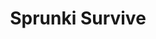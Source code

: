 ---
slug: sprunki-survive
title: Sprunki Survive
description: "Sprunki Survive is an exciting online game. Play for free directly in your browser!"
icon: /images/popular_mods/Sprunki Survive.png
url: https://wowtbc.net/sprunkin/sprunki-survive/index.html
previewImage: /images/popular_mods/Sprunki Survive.png
type: popular mods

# SEO配置
seo:
  title: "Sprunki Survive - Play Free Online Game | Fun Browser Games"
  description: "Sprunki Survive - Play this fun online game for free in your browser. No download required!"
  ogImage: "/images/popular_mods/Sprunki Survive.png"
  keywords: "sprunki-survive, online game, browser game, free game, popular mods game, play online"

videoUrls:
  - https://www.youtube.com/embed/example1
  - https://www.youtube.com/embed/example2

whyPlay:
  title: "Why Play Sprunki Survive?"
  items:
    - "Immersive Gameplay: Sprunki Survive offers an engaging and immersive gaming experience that will keep you entertained for hours"
    - "Challenging Levels: Test your skills with increasingly difficult challenges and obstacles"
    - "Beautiful Graphics: Enjoy stunning visuals and smooth animations that bring the game world to life"
    - "Regular Updates: New content and features are added regularly to keep the game fresh and exciting"
    - "Free to Play: Experience all the fun without spending a penny"
    - "Community Features: Connect with other players, share strategies, and compete for high scores"
    - "Cross-Platform: Play on any device with a web browser, no downloads required"

features:
  title: "Key Features of Sprunki Survive"
  image: "/images/popular_mods/Sprunki Survive.png"
  items:
    - "Intuitive Controls: Easy to learn controls make Sprunki Survive accessible for players of all skill levels"
    - "Multiple Game Modes: Enjoy various gameplay options that provide different challenges and experiences"
    - "Character Customization: Personalize your gaming experience with unique characters and items"
    - "Achievement System: Complete special tasks to earn rewards and recognition"
    - "Leaderboards: Compete with players worldwide and see who can achieve the highest scores"

characteristics:
  title: "Game Characteristics"
  image: "/images/popular_mods/Sprunki Survive.png"
  items:
    - "Genre: Popular mods game with elements of strategy and skill"
    - "Difficulty: Suitable for both casual gamers and those seeking a challenge"
    - "Play Time: Quick sessions or extended gameplay, depending on your preference"
    - "Art Style: Vibrant and engaging visuals that enhance the gaming experience"
    - "Sound Design: Immersive audio that complements the gameplay perfectly"

info: "Sprunki Survive is an exciting online game that offers players a unique and engaging gaming experience. With its intuitive controls, stunning visuals, and challenging gameplay, Sprunki Survive provides hours of entertainment for players of all ages and skill levels. Whether you're looking for a quick gaming session during a break or an extended play session, Sprunki Survive delivers an immersive experience that will keep you coming back for more. The game features multiple levels of increasing difficulty, ensuring that players are constantly challenged as they progress. With regular updates adding new content and features, Sprunki Survive remains fresh and exciting, providing endless entertainment options for its growing community of players."

howToPlayIntro: "Welcome to Sprunki Survive! This guide will walk you through the basics and help you master the game. Whether you're a beginner or looking to improve your skills, these tips and instructions will enhance your gaming experience."

howToPlaySteps:
  - title: "Getting Started"
    description: "Begin your Sprunki Survive adventure by familiarizing yourself with the controls. Use your keyboard or mouse to navigate through the game interface. The tutorial will guide you through the basic mechanics and help you understand the objectives."
  - title: "Understanding the Objectives"
    description: "In Sprunki Survive, your main goal is to progress through levels by completing specific objectives. Each level presents unique challenges that require different strategies and approaches."
  - title: "Mastering the Controls"
    description: "Practice using the controls to improve your precision and reaction time. Sprunki Survive requires quick reflexes and strategic thinking to overcome obstacles and defeat opponents."
  - title: "Utilizing Power-ups"
    description: "Collect power-ups throughout the game to enhance your abilities and overcome difficult challenges. Each power-up offers unique advantages that can be crucial for success."
  - title: "Developing Strategies"
    description: "As you progress in Sprunki Survive, develop effective strategies for different scenarios. Analyze patterns, anticipate challenges, and adapt your approach to maximize your performance."

faq:
  title: "Frequently Asked Questions about Sprunki Survive"
  items:
    - question: "Is Sprunki Survive free to play?"
      answer: "Yes, Sprunki Survive is completely free to play directly in your web browser. No downloads or purchases are required to enjoy the full game experience."
    - question: "Can I play Sprunki Survive on mobile devices?"
      answer: "Yes, Sprunki Survive is optimized for both desktop and mobile play. You can enjoy the game on any device with a web browser and internet connection."
    - question: "Are there any in-game purchases?"
      answer: "While Sprunki Survive is free to play, there may be optional in-game purchases available for cosmetic items or additional features that don't affect core gameplay."
    - question: "How often is Sprunki Survive updated?"
      answer: "The developers regularly update Sprunki Survive with new content, features, and improvements based on player feedback and game performance."
    - question: "Can I play Sprunki Survive offline?"
      answer: "Currently, Sprunki Survive requires an internet connection to play as it's a browser-based online game."
    - question: "Is Sprunki Survive suitable for children?"
      answer: "Yes, Sprunki Survive is designed to be family-friendly and suitable for players of all ages."
    - question: "How do I report bugs or issues?"
      answer: "If you encounter any problems while playing Sprunki Survive, you can report them through the game's support page or contact the developers directly through their website."
    - question: "Still Have Questions?"
      answer: "If you have additional questions about Sprunki Survive that aren't covered in this FAQ, please visit our support center or contact our customer service team for assistance."
---